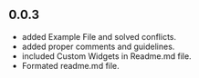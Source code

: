 ## 0.0.3

* added Example File and solved conflicts.
* added proper comments and guidelines.
* included Custom Widgets in Readme.md file.
* Formated readme.md file.
